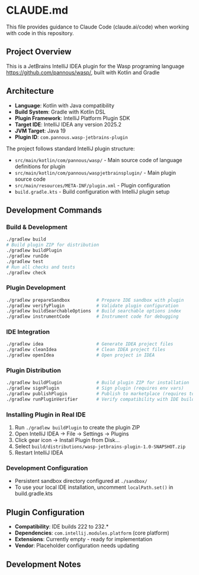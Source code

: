 # CLAUDE.md

This file provides guidance to Claude Code (claude.ai/code) when working with code in this repository.

## Project Overview
This is a JetBrains IntelliJ IDEA plugin for the Wasp programing language https://github.com/pannous/wasp/, built with Kotlin and Gradle

## Architecture
- **Language**: Kotlin with Java compatibility
- **Build System**: Gradle with Kotlin DSL
- **Plugin Framework**: IntelliJ Platform Plugin SDK
- **Target IDE**: IntelliJ IDEA any version 2025.2
- **JVM Target**: Java 19
- **Plugin ID**: `com.pannous.wasp-jetbrains-plugin`

The project follows standard IntelliJ plugin structure:
- `src/main/kotlin/com/pannous/wasp/` - Main source code of language definitions for plugin 
- `src/main/kotlin/com/pannous/waspjetbrainsplugin/` - Main plugin source code
- `src/main/resources/META-INF/plugin.xml` - Plugin configuration
- `build.gradle.kts` - Build configuration with IntelliJ plugin setup

## Development Commands

### Build & Development
```bash
./gradlew build                    
# Build plugin ZIP for distribution
./gradlew buildPlugin             
./gradlew runIde                  
./gradlew test                    
# Run all checks and tests
./gradlew check                   
```

### Plugin Development
```bash
./gradlew prepareSandbox          # Prepare IDE sandbox with plugin
./gradlew verifyPlugin            # Validate plugin configuration
./gradlew buildSearchableOptions  # Build searchable options index
./gradlew instrumentCode          # Instrument code for debugging
```

### IDE Integration
```bash
./gradlew idea                    # Generate IDEA project files
./gradlew cleanIdea               # Clean IDEA project files
./gradlew openIdea                # Open project in IDEA
```

### Plugin Distribution
```bash
./gradlew buildPlugin             # Build plugin ZIP for installation
./gradlew signPlugin              # Sign plugin (requires env vars)
./gradlew publishPlugin           # Publish to marketplace (requires token)
./gradlew runPluginVerifier       # Verify compatibility with IDE builds
```

### Installing Plugin in Real IDE
1. Run `./gradlew buildPlugin` to create the plugin ZIP
2. Open IntelliJ IDEA → File → Settings → Plugins
3. Click gear icon → Install Plugin from Disk...
4. Select `build/distributions/wasp-jetbrains-plugin-1.0-SNAPSHOT.zip`
5. Restart IntelliJ IDEA

### Development Configuration
- Persistent sandbox directory configured at `./sandbox/`
- To use your local IDE installation, uncomment `localPath.set()` in build.gradle.kts

## Plugin Configuration
- **Compatibility**: IDE builds 222 to 232.*
- **Dependencies**: `com.intellij.modules.platform` (core platform)
- **Extensions**: Currently empty - ready for implementation
- **Vendor**: Placeholder configuration needs updating

## Development Notes
